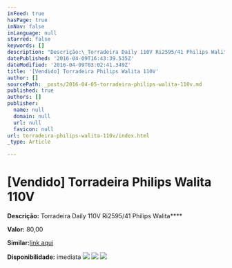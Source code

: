 ```yaml
---
inFeed: true
hasPage: true
inNav: false
inLanguage: null
starred: false
keywords: []
description: "Descrição:\_Torradeira Daily 110V Ri2595/41 Philips Walita"
datePublished: '2016-04-09T16:43:39.535Z'
dateModified: '2016-04-09T03:02:41.349Z'
title: '[Vendido] Torradeira Philips Walita 110V'
author: []
sourcePath: _posts/2016-04-05-torradeira-philips-walita-110v.md
published: true
authors: []
publisher:
  name: null
  domain: null
  url: null
  favicon: null
url: torradeira-philips-walita-110v/index.html
_type: Article

---
```

# \[Vendido\] Torradeira Philips Walita 110V

**Descrição:** Torradeira Daily 110V Ri2595/41 Philips Walita****

**Valor:** 80,00

**Similar:**[link aqui][0]

**Disponibilidade:** imediata
![](https://the-grid-user-content.s3-us-west-2.amazonaws.com/60ae1b36-a58a-4a69-9332-4adcca6ec53e.jpg)
![](https://the-grid-user-content.s3-us-west-2.amazonaws.com/7425c91a-40b7-4e03-9ee6-e7f0a99788f9.jpg)
![](https://the-grid-user-content.s3-us-west-2.amazonaws.com/c7d5be5c-be92-435a-8b27-ffaddc2ad4d1.jpg)

[0]: http://www.americanas.com.br/produto/116280841/torradeira-daily-philips-walita